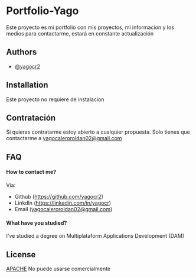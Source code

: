 
# Portfolio-Yago

Este proyecto es mi portfolio con mis proyectos, mi informacion y los medios para contactarme, estará en constante actualización


## Authors

- [@yagocr2](https://github.com/yagocr2)


## Installation

Este proyecto no requiere de instalacion
    
## Contratación
Si quieres contratarme estoy abierto a cualquier propuesta.
Solo tienes que contactarme a yagocaleroroldan02@gmail.com
## FAQ

#### How to contact me?

Via: 
- Github (https://github.com/yagocr2)
- Linkdln (https://linkedin.com/in/yagocr)
- Email (yagocaleroroldan02@gmail.com)

#### What have you studied?

I've studied a degree on Multiplataform Applications Development (DAM)

## License

[APACHE](https://choosealicense.com/licenses/apache/)
No puede usarse comercialmente

